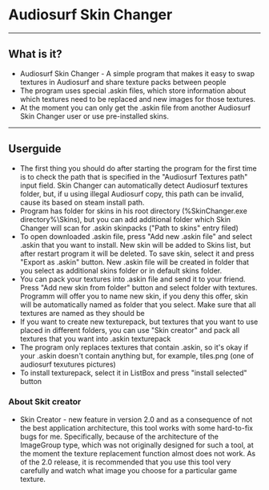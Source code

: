 # Audiosurf Skin Changer
---
## What is it?
- Audiosurf Skin Changer - A simple program that makes it easy to swap textures in Audiosurf and share texture packs between people
- The program uses special .askin files, which store information about which textures need to be replaced and new images for those textures.
- At the moment you can only get the .askin file from another Audiosurf Skin Changer user or use pre-installed skins.

---
## Userguide
- The first thing you should do after starting the program for the first time is to check the path that is specified in the "Audiosurf Textures path" input field. Skin Changer can automatically detect Audiosurf textures folder, but, if u using illegal Audiosurf copy, this path can be invalid, cause its based on steam install path.
- Program has folder for skins in his root directory (%SkinChanger.exe directory%\Skins), but you can add additional folder which Skin Changer will scan for .askin skinpacks ("Path to skins" entry filed)
- To open downloaded .askin file, press "Add new .askin file" and select .askin that you want to install. New skin will be added to Skins list, but after restart program it will be deleted. To save skin, select it and press "Export as .askin" button. New .askin file will be created in folder that you select as additional skins folder or in default skins folder.
- You can pack your textures into .askin file and send it to your friend. Press "Add new skin from folder" button and select folder with textures. Programm will offer you to name new skin, if you deny this offer, skin will be automatically named as folder that you select. Make sure that all textures are named as they should be
- If you want to create new texturepack, but textures that you want to use placed in different folders, you can use "Skin creator" and pack all textures that you want into .askin texturepack
- The program only replaces textures that contain .askin, so it's okay if your .askin doesn't contain anything but, for example, tiles.png (one of audiosurf texutures pictures)
- To install texturepack, select it in ListBox and press "install selected" button

### About Skit creator
- Skin Creator - new feature in version 2.0 and as a consequence of not the best application architecture, this tool works with some hard-to-fix bugs for me. Specifically, because of the architecture of the ImageGroup type, which was not originally designed for such a tool, at the moment the texture replacement function almost does not work. As of the 2.0 release, it is recommended that you use this tool very carefully and watch what image you choose for a particular game texture.

